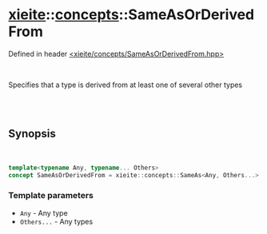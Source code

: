 # [xieite](../xieite.md)::[concepts](../concepts.md)::SameAsOrDerivedFrom
Defined in header [<xieite/concepts/SameAsOrDerivedFrom.hpp>](../../include/xieite/concepts/SameAsOrDerivedFrom.hpp)

<br/>

Specifies that a type is derived from at least one of several other types

<br/><br/>

## Synopsis

<br/>

```cpp
template<typename Any, typename... Others>
concept SameAsOrDerivedFrom = xieite::concepts::SameAs<Any, Others...> || xieite::concepts::DerivedFrom<Any, Others...>;
```
### Template parameters
- `Any` - Any type
- `Others...` - Any types
